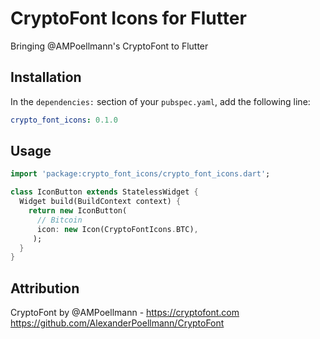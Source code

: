 # CryptoFont Icons for Flutter

Bringing @AMPoellmann's CryptoFont to Flutter

## Installation

In the `dependencies:` section of your `pubspec.yaml`, add the following line:

```yaml
crypto_font_icons: 0.1.0
```

## Usage

```dart
import 'package:crypto_font_icons/crypto_font_icons.dart';

class IconButton extends StatelessWidget {
  Widget build(BuildContext context) {
    return new IconButton(
      // Bitcoin
      icon: new Icon(CryptoFontIcons.BTC),
     );
  }
}
```

## Attribution

CryptoFont by @AMPoellmann - https://cryptofont.com
https://github.com/AlexanderPoellmann/CryptoFont
